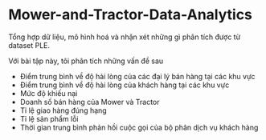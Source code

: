 # Mower-and-Tractor-Data-Analytics
Tổng hợp dữ liệu, mô hình hoá và nhận xét những gì phân tích được từ dataset PLE.

Với bài tập này, tôi phân tích những vấn đề sau
- Điểm trung bình về độ hài lòng của các đại lý bán hàng tại các khu vực
- Điểm trung bình về độ hài lòng của khách hàng tại các khu vực
- Mức độ khiếu nại
- Doanh số bán hàng của Mower và Tractor
- Tỉ lệ giao hàng đúng hạng
- Tỉ lệ sản phẩm lỗi
- Thời gian trung bình phản hồi cuộc gọi của bộ phân dịch vụ khách hàng
